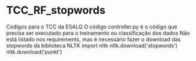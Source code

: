 # TCC_RF_stopwords
Codigos para o TCC da ESALQ
O código controller.py é o código que precisa ser executado para o treinamento ou classificação dos dados
Não está listado nos requirements, mas é necessário fazer o download das stopwords da biblioteca NLTK
import nltk
nltk.download('stopwords')
nltk.download('punkt')
